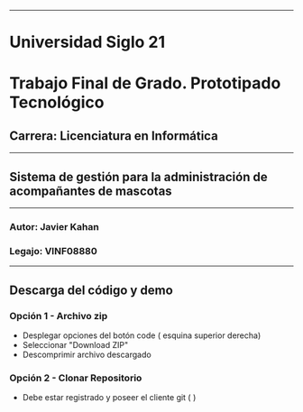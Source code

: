 ***
# **Universidad Siglo 21**
# **Trabajo Final de Grado. Prototipado Tecnológico**
## **Carrera:** Licenciatura en Informática
***
## Sistema de gestión para la administración de acompañantes de mascotas
***
### **Autor:** Javier Kahan
### **Legajo:** VINF08880
***

## Descarga del código y demo

### Opción 1 - Archivo zip
- Desplegar opciones del botón code ( esquina superior derecha)
- Seleccionar "Download ZIP"
- Descomprimir archivo descargado

### Opción 2 - Clonar Repositorio
- Debe estar registrado y poseer el cliente git ( )